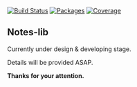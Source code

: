 [![Build Status](https://travis-ci.org/mrfrac/notes-lib.svg?branch=master)](https://travis-ci.org/mrfrac/notes-lib)
[![Packages](https://david-dm.org/mrfrac/notes-lib.svg)](https://david-dm.org/mrfrac/notes-lib)
[![Coverage](https://coveralls.io/repos/github/mrfrac/notes-lib/badge.svg?branch=master)](https://coveralls.io/github/mrfrac/notes-lib)

Notes-lib
----------

Currently under design & developing stage.

Details will be provided ASAP.

**Thanks for your attention.**
